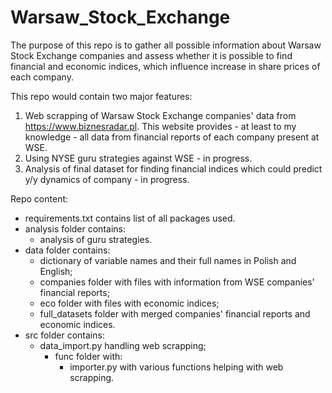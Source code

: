 # Warsaw_Stock_Exchange

The purpose of this repo is to gather all possible information about Warsaw Stock Exchange companies and assess whether it is possible to find financial and economic indices, which influence increase in share prices of each company.

This repo would contain two major features:

1. Web scrapping of Warsaw Stock Exchange companies' data from https://www.biznesradar.pl. This website provides - at least to my knowledge - all data from financial reports of each company present at WSE.
2. Using NYSE guru strategies against WSE - in progress.
3. Analysis of final dataset for finding financial indices which could predict y/y dynamics of company - in progress.

Repo content:
- requirements.txt contains list of all packages used.
- analysis folder contains:
  - analysis of guru strategies.
- data folder contains:
	- dictionary of variable names and their full names in Polish and English;
	- companies folder with files with information from WSE companies' financial reports;
	- eco folder with files with economic indices;
	- full_datasets folder with merged companies' financial reports and economic indices.
- src folder contains:
  - data_import.py handling web scrapping;
	- func folder with:
		- importer.py with various functions helping with web scrapping.
